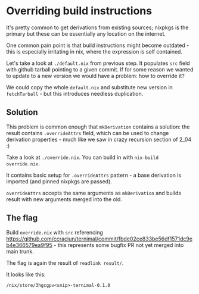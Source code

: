 # Overriding build instructions

It's pretty common to get derivations from existing sources; nixpkgs is the primary but these can be essentially any location on the internet.

One common pain point is that build instructions might become outdated - this is especially irritating in nix, where the expression is self contained.

Let's take a look at `./default.nix` from previous step. It populates `src` field with github tarball pointing to a given commit.
If for some reason we wanted to update to a new version we would have a problem: how to override it?

We could copy the whole `default.nix` and substitute new version in `fetchTarball` - but this introduces needless duplication.

## Solution

This problem is common enough that `mkDerivation` contains a solution: the result contains `.overrideAttrs` field, which can be used to change derivation properties - much like we saw in crazy recursion section of 2_04 :)

Take a look at `./override.nix`.
You can build in with `nix-build override.nix`.

It contains basic setup for `.overrideAttrs` pattern - a base derivation is imported (and pinned nixpkgs are passed).

`overrideAttrs` accepts the same arguments as `mkDerivation` and builds result with new arguments merged into the old. 

## The flag

Build `override.nix` with `src` referencing https://github.com/ccraciun/ternimal/commit/fbde02ce833be56df1571dc9eb4e366579ea9f95 - this represents some bugfix PR not yet merged into main trunk.

The flag is again the result of `readlink result/`.

It looks like this:

```
/nix/store/3hgcgpv<snip>-ternimal-0.1.0
```

